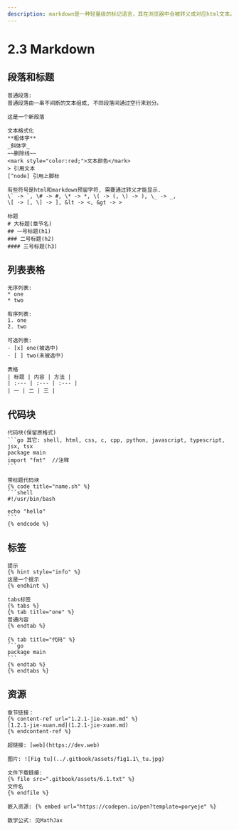```yaml
---
description: markdown是一种轻量级的标记语言，其在浏览器中会被转义成对应html文本。
---
```


# 2.3 Markdown

## 段落和标题

```
普通段落:
普通段落由一串不间断的文本组成, 不同段落间通过空行来划分。

这是一个新段落

文本格式化
**粗体字**
_斜体字_
~~删除线~~
<mark style="color:red;">文本颜色</mark>
> 引用文本
[^node] 引用上脚标

有些符号是html和markdown预留字符, 需要通过转义才能显示.
\` -> `, \# -> #, \* -> *, \( -> (, \) -> ), \_ -> _, 
\[ -> [, \] -> ], &lt -> <, &gt -> >

标题
# 大标题(章节名)
## 一号标题(h1)
### 二号标题(h2)
#### 三号标题(h3)
```

## 列表表格

```
无序列表: 
* one
* two

有序列表:
1. one
2. two

可选列表: 
- [x] one(被选中)
- [ ] two(未被选中)

表格
| 标题 | 内容 | 方法 |
| :--- | :--- | :--- |
| 一 | 二 | 三 |
```

## 代码块

````
代码块(保留原格式)
```go 其它: shell, html, css, c, cpp, python, javascript, typescript, jsx, tsx
package main
import "fmt"  //注释
```

带标题代码块
{% code title="name.sh" %}
```shell
#!/usr/bin/bash

echo "hello"
```
{% endcode %}
````

## 标签

````
提示
{% hint style="info" %}
这是一个提示
{% endhint %}

tabs标签
{% tabs %}
{% tab title="one" %}
普通内容
{% endtab %}

{% tab title="代码" %}
```go
package main
```
{% endtab %}
{% endtabs %}
````

## 资源

```
章节链接：
{% content-ref url="1.2.1-jie-xuan.md" %}
[1.2.1-jie-xuan.md](1.2.1-jie-xuan.md)
{% endcontent-ref %}

超链接: [web](https://dev.web)

图片: ![Fig tu](../.gitbook/assets/fig1.1\_tu.jpg)

文件下载链接:
{% file src=".gitbook/assets/6.1.txt" %}
文件名
{% endfile %}

嵌入资源: {% embed url="https://codepen.io/pen?template=poryeje" %}

数学公式: 见MathJax
```
